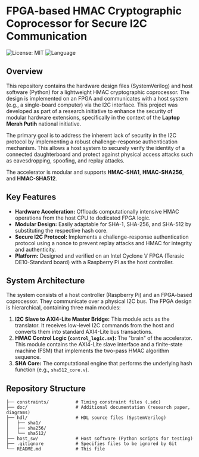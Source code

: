 # FPGA-based HMAC Cryptographic Coprocessor for Secure I2C Communication

![License: MIT](https://img.shields.io/badge/License-MIT-yellow.svg)
![Language](https://img.shields.io/badge/Language-SystemVerilog%20%26%20Python-blue.svg)

## Overview

This repository contains the hardware design files (SystemVerilog) and host software (Python) for a lightweight HMAC cryptographic coprocessor. The design is implemented on an FPGA and communicates with a host system (e.g., a single-board computer) via the I2C interface. This project was developed as part of a research initiative to enhance the security of modular hardware extensions, specifically in the context of the **Laptop Merah Putih** national initiative.

The primary goal is to address the inherent lack of security in the I2C protocol by implementing a robust challenge-response authentication mechanism. This allows a host system to securely verify the identity of a connected daughterboard and protect against physical access attacks such as eavesdropping, spoofing, and replay attacks.

The accelerator is modular and supports **HMAC-SHA1**, **HMAC-SHA256**, and **HMAC-SHA512**.

## Key Features

-   **Hardware Acceleration:** Offloads computationally intensive HMAC operations from the host CPU to dedicated FPGA logic.
-   **Modular Design:** Easily adaptable for SHA-1, SHA-256, and SHA-512 by substituting the respective hash core.
-   **Secure I2C Protocol:** Implements a challenge-response authentication protocol using a nonce to prevent replay attacks and HMAC for integrity and authenticity.
-   **Platform:** Designed and verified on an Intel Cyclone V FPGA (Terasic DE10-Standard board) with a Raspberry Pi as the host controller.

## System Architecture

The system consists of a host controller (Raspberry Pi) and an FPGA-based coprocessor. They communicate over a physical I2C bus. The FPGA design is hierarchical, containing three main modules:

1.  **I2C Slave to AXI4-Lite Master Bridge:** This module acts as the translator. It receives low-level I2C commands from the host and converts them into standard AXI4-Lite bus transactions.
2.  **HMAC Control Logic (`control_logic.sv`):** The "brain" of the accelerator. This module contains the AXI4-Lite slave interface and a finite-state machine (FSM) that implements the two-pass HMAC algorithm sequence.
3.  **SHA Core:** The computational engine that performs the underlying hash function (e.g., `sha512_core.v`).



## Repository Structure
```
├── constraints/          # Timing constraint files (.sdc)
├── doc/                  # Additional documentation (research paper, diagrams)
├── hdl/                  # HDL source files (SystemVerilog)
│   ├── sha1/
│   ├── sha256/
│   └── sha512/
├── host_sw/              # Host software (Python scripts for testing)
├── .gitignore            # Specifies files to be ignored by Git
└── README.md             # This file 
```

